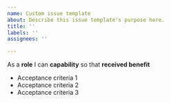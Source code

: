 ```yaml
---
name: Custom issue template
about: Describe this issue template's purpose here.
title: ''
labels: ''
assignees: ''

---
```


As a **role** I can **capability** so that **received benefit**

- Acceptance criteria 1
- Acceptance criteria 2
- Acceptance criteria 3
